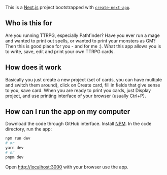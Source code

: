 This is a [Next.js](https://nextjs.org/) project bootstrapped with [`create-next-app`](https://github.com/vercel/next.js/tree/canary/packages/create-next-app).

## Who is this for

Are you running TTRPG, especially Pathfinder? Have you ever run a mage and wanted to print out spells, or wanted to print your monsters as GM? Then this is good place for you - and for me :). 
What this app allows you is to write, save, edit and print your own TTRPG cards.

## How does it work

Basically you just create a new project (set of cards, you can have multiple and switch them around), click on Create card, fill in fields that give sense to you, save card.
When you are ready to print you cards, just Display project, and use printing interface of your browser (usually Ctrl+P).

## How can I run the app on my computer

Download the code through GitHub interface. Install [NPM](https://www.npmjs.com/). In the ccde directory, run the app:

```bash
npm run dev
# or
yarn dev
# or
pnpm dev
```

Open [http://localhost:3000](http://localhost:3000) with your browser use the app.
